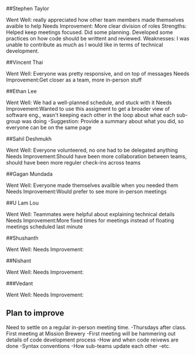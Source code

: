 ##Stephen Taylor

Went Well: really appreciated how other team members made themselves avaible to help
Needs Improvement: More clear division of roles
Strengths: Helped keep meetings focused. Did some planning. Developed some practices on how code should be writtent and reviewed.
Weaknesses: I was unable to contribute as much as I would like in terms of technical development.

##Vincent Thai

Went Well: Everyone was pretty responsive, and on top of messages
Needs Improvement:Get closer as a team, more in-person stuff

##Ethan Lee

Went Well: We had a well-planned schedule, and stuck with it
Needs Improvement:Wanted to use this assigment to get a broader view of software eng., wasn't keeping each other in the loop about what each sub-group was doing
    -Suggestion: Provide a summary about what you did, so everyone can be on the same page

##Sahil Deshmukh

Went Well: Everyone volunteered, no one had to be delegated anything
Needs Improvement:Should have been more collaboration between teams, should have been more reguler check-ins across teams

##Gagan Mundada

Went Well: Everyone made themselves availble when you needed them
Needs Improvement:Would prefer to see more in-person meetings

##U Lam Lou

Went Well: Teammates were helpful about explaining technical details
Needs Improvement:More fixed times for meetings instead of floating meetings scheduled last minute

##Shushanth

Went Well: 
Needs Improvement:

##Nishant

Went Well: 
Needs Improvement:

###Vedant

Went Well: 
Needs Improvement:

## Plan to improve
Need to settle on a regular in-person meeting time.
-Thursdays after class. First meeting at Mission Brewery
-First meeting will be hammering out details of code development process
  -How and when code reivews are done
  -Syntax conventions
  -How sub-teams update each other
  -etc.

